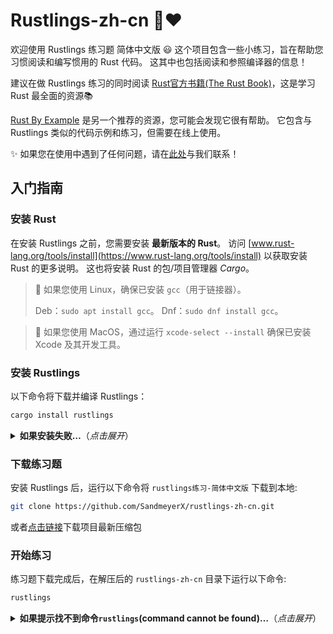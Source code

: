 # Rustlings-zh-cn 🦀❤️

欢迎使用 Rustlings 练习题 简体中文版 😃
这个项目包含一些小练习，旨在帮助您习惯阅读和编写惯用的 Rust 代码。
这其中也包括阅读和参照编译器的信息！

建议在做 Rustlings 练习的同时阅读 [Rust官方书籍(The Rust Book)](https://doc.rust-lang.org/book/)，这是学习 Rust 最全面的资源📚️

[Rust By Example](https://doc.rust-lang.org/rust-by-example/) 是另一个推荐的资源，您可能会发现它很有帮助。
它包含与 Rustlings 类似的代码示例和练习，但需要在线上使用。

✨ 如果您在使用中遇到了任何问题，请在[此处](https://github.com/SandmeyerX/rustlings-zh-cn/issues)与我们联系！

## 入门指南

### 安装 Rust
在安装 Rustlings 之前，您需要安装 **最新版本的 Rust**。
访问 [www.rust-lang.org/tools/install](https://www.rust-lang.org/tools/install) 以获取安装 Rust 的更多说明。
这也将安装 Rust 的包/项目管理器 _Cargo_。

> 🐧 如果您使用 Linux，确保已安装 `gcc`（用于链接器）。
>
> Deb：`sudo apt install gcc`。
> Dnf：`sudo dnf install gcc`。

> 🍎 如果您使用 MacOS，通过运行 `xcode-select --install` 确保已安装 Xcode 及其开发工具。

### 安装 Rustlings
以下命令将下载并编译 Rustlings：

```bash
cargo install rustlings
```

<details>
<summary><strong>如果安装失败…</strong>（<em>点击展开</em>）</summary>

- 通过运行 `rustup update` 确保您拥有最新的 Rust 版本
- 尝试添加 `--locked` 标志：`cargo install rustlings --locked`
- 否则，请 [报告问题](https://github.com/rust-lang/rustlings/issues/new)

</details>

### 下载练习题
安装 Rustlings 后，运行以下命令将 `rustlings练习-简体中文版` 下载到本地:

```bash
git clone https://github.com/SandmeyerX/rustlings-zh-cn.git
```

或者[点击链接](https://github.com/SandmeyerX/rustlings-zh-cn/archive/refs/heads/main.zip)下载项目最新压缩包

### 开始练习
练习题下载完成后，在解压后的 `rustlings-zh-cn` 目录下运行以下命令:
```bash
rustlings
```

<details>
<summary><strong>如果提示找不到命令<code>rustlings</code>(command cannot be found)…</strong>（<em>点击展开</em>）</summary>

您可能使用的是 Linux 并通过包管理器安装了 Rust。
Cargo 将二进制文件安装到 `~/.cargo/bin` 目录。
遗憾的是，包管理器通常不会将 `~/.cargo/bin` 添加到您的 `PATH` 环境变量中。

解决方案是…

- 手动将 `~/.cargo/bin` 添加到 `PATH`
- 或者从包管理器中卸载 Rust，并使用官方的 `rustup` 方式安装：https://www.rust-lang.org/tools/install

</details>
